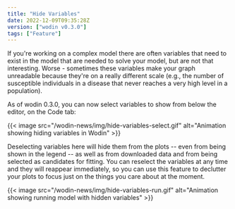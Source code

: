 ```yaml
---
title: "Hide Variables"
date: 2022-12-09T09:35:28Z
version: ["wodin v0.3.0"]
tags: ["Feature"]
---
```


If you're working on a complex model there are often variables that need to exist in the model that are needed to solve your model, but are not that interesting. Worse - sometimes these variables make your graph unreadable because they're on a really different scale (e.g., the number of susceptible individuals in a disease that never reaches a very high level in a population).

As of wodin 0.3.0, you can now select variables to show from below the editor, on the Code tab:

{{< image
src="/wodin-news/img/hide-variables-select.gif"
alt="Animation showing hiding variables in Wodin" >}}

Deselecting variables here will hide them from the plots -- even from being shown in the legend -- as well as from downloaded data and from being selected as candidates for fitting.  You can reselect the variables at any time and they will reappear immediately, so you can use this feature to declutter your plots to focus just on the things you care about at the moment.

{{< image
src="/wodin-news/img/hide-variables-run.gif"
alt="Animation showing running model with hidden variables" >}}
